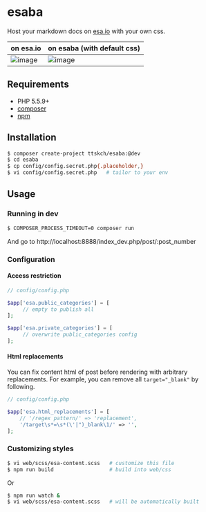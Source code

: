 # esaba

Host your markdown docs on [esa.io]() with your own css.

| on esa.io | on esaba (with default css) |
| --- | --- |
| ![image](https://user-images.githubusercontent.com/4360663/31591393-2a4d6726-b25a-11e7-8959-d386a8085fc1.png) | ![image](https://user-images.githubusercontent.com/4360663/31591413-74863f66-b25a-11e7-8646-749d080e00da.png) |

## Requirements

- PHP 5.5.9+
- [composer](https://getcomposer.org/)
- [npm](https://www.npmjs.com/)

## Installation

```bash
$ composer create-project ttskch/esaba:@dev
$ cd esaba
$ cp config/config.secret.php{.placeholder,}
$ vi config/config.secret.php   # tailor to your env
```

## Usage

### Running in dev

```bash
$ COMPOSER_PROCESS_TIMEOUT=0 composer run
```

And go to http://localhost:8888/index_dev.php/post/:post_number

### Configuration

#### Access restriction

```php
// config/config.php

$app['esa.public_categories'] = [
     // empty to publish all
];

$app['esa.private_categories'] = [
     // overwrite public_categories config
];
```

#### Html replacements

You can fix content html of post before rendering with arbitrary replacements. For example, you can remove all `target="_blank"` by following.

```php
// config/config.php

$app['esa.html_replacements'] = [
    // '/regex pattern/' => 'replacement',
    '/target\s*=\s*(\'|")_blank\1/' => '',
];
```

### Customizing styles

```bash
$ vi web/scss/esa-content.scss   # customize this file
$ npm run build                  # build into web/css
```

Or

```bash
$ npm run watch &
$ vi web/scss/esa-content.scss   # will be automatically built
```
